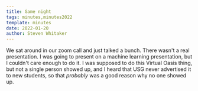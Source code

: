 ```yaml
---
title: Game night
tags: minutes,minutes2022
template: minutes
date: 2022-01-20
author: Steven Whitaker
---
```


We sat around in our zoom call and just talked a bunch. There wasn't a real presentation. I was going to present on a machine learning presentation, but I couldn't care enough to do it. I was supposed to do this Virtual Oasis thing, but not a single person showed up, and I heard that USG never advertised it to new students, so that _probably_ was a good reason why no one showed up.
